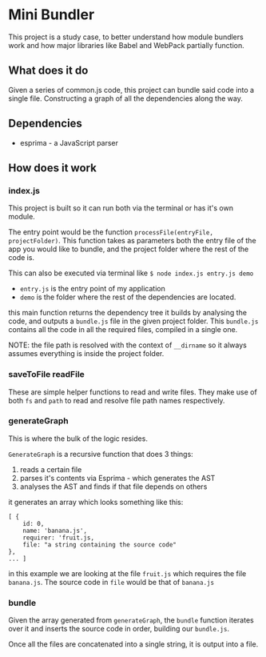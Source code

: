 # Mini Bundler

This project is a study case, to better understand how module bundlers work and how major libraries like Babel and WebPack partially function.

## What does it do

Given a series of common.js code, this project can bundle said code into a single file. Constructing a graph of all the dependencies along the way.

## Dependencies

* esprima - a JavaScript parser

## How does it work

### index.js

This project is built so it can run both via the terminal or has it's own module.

The entry point would be the function `processFile(entryFile, projectFolder)`.
This function takes as parameters both the entry file of the app you would like to bundle, 
and the project folder where the rest of the code is.

This can also be executed via terminal like `$ node index.js entry.js demo`

* `entry.js` is the entry point of my application
* `demo` is the folder where the rest of the dependencies are located.

this main function returns the dependency tree it builds by analysing the code, and outputs a `bundle.js` file in the given project folder.
This `bundle.js` contains all the code in all the required files, compiled in a single one.

NOTE: the file path is resolved with the context of `__dirname` so it always assumes everything is inside the project folder.

### saveToFile readFile

These are simple helper functions to read and write files.
They make use of both `fs` and `path` to read and resolve file path names respectively.

### generateGraph

This is where the bulk of the logic resides.

`GenerateGraph` is a recursive function that does 3 things:

1. reads a certain file
2. parses it's contents via Esprima - which generates the AST
3. analyses the AST and finds if that file depends on others

it generates an array which looks something like this:

```
[ {
    id: 0,
    name: 'banana.js',
    requirer: 'fruit.js,
    file: "a string containing the source code"
},
... ]
```
in this example we are looking at the file `fruit.js` which requires the file `banana.js`. The source code in `file` would be that of `banana.js`

### bundle

Given the array generated from `generateGraph`, the `bundle` function iterates over it and inserts the source code in order, building our `bundle.js`.

Once all the files are concatenated into a single string, it is output into a file.
